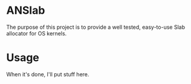 # ANSlab

The purpose of this project is to provide a well tested, easy-to-use Slab allocator for OS kernels.

# Usage

When it's done, I'll put stuff here.
